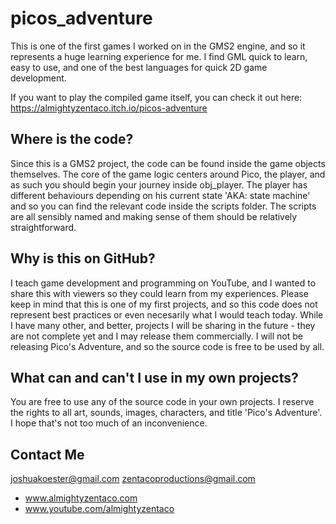 # picos_adventure

This is one of the first games I worked on in the GMS2 engine, and so it represents a huge learning experience for me. I find GML quick to learn, easy to use, and one of the best languages for quick 2D game development. 

If you want to play the compiled game itself, you can check it out here:
https://almightyzentaco.itch.io/picos-adventure

## Where is the code?

Since this is a GMS2 project, the code can be found inside the game objects themselves. The core of the game logic centers around Pico, the player, and as such you should begin your journey inside obj_player. The player has different behaviours depending on his current state 'AKA: state machine' and so you can find the relevant code inside the scripts folder. The scripts are all sensibly named and making sense of them should be relatively straightforward.

## Why is this on GitHub?

I teach game development and programming on YouTube, and I wanted to share this with viewers so they could learn from my experiences. Please keep in mind that this is one of my first projects, and so this code does not represent best practices or even necesarily what I would teach today. While I have many other, and better, projects I will be sharing in the future - they are not complete yet and I may release them commercially. I will not be releasing Pico's Adventure, and so the source code is free to be used by all.

## What can and can't I use in my own projects?

You are free to use any of the source code in your own projects. I reserve the rights to all art, sounds, images, characters, and title 'Pico's Adventure'. I hope that's not too much of an inconvenience.

## Contact Me

joshuakoester@gmail.com
zentacoproductions@gmail.com
* www.almightyzentaco.com
* www.youtube.com/almightyzentaco
